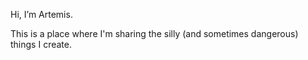 Hi, I’m Artemis.

This is a place where I'm sharing the silly (and sometimes dangerous) things I create. 


<!---
ArtemisMoss/ArtemisMoss is a ✨ special ✨ repository because its `README.md` (this file) appears on your GitHub profile.
You can click the Preview link to take a look at your changes.

Please feel free to have a look around, just note that if you use anything here then you do so at your own risk (i.e. you implicitly agree that I have no liability or reposonsability for any harm, damages, or death). 
Also if you use anything here for commerical use then please link to the sources.
--->
